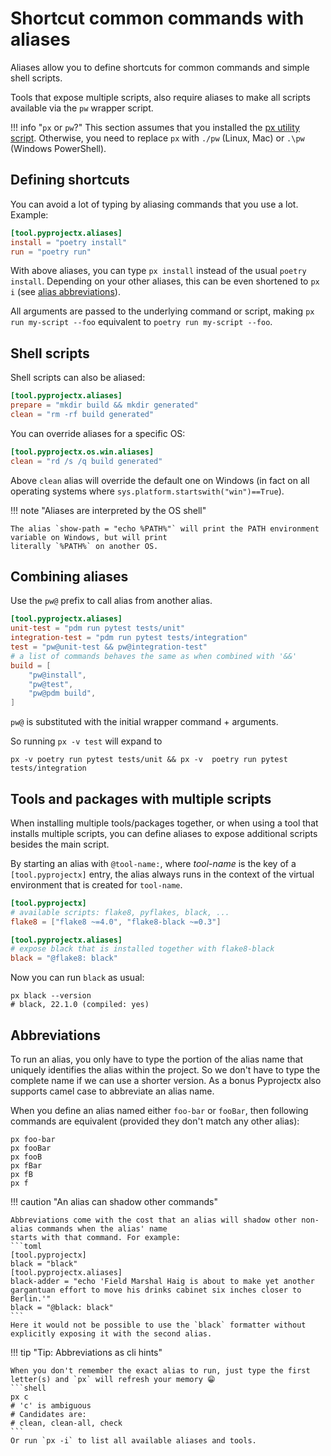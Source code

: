 # Shortcut common commands with aliases
Aliases allow you to define shortcuts for common commands and simple shell scripts.

Tools that expose multiple scripts, also require aliases to make all scripts available via the `pw` wrapper script.

!!! info "`px` or `pw`?"
    This section assumes that you installed the [px utility script](/usage/#install-the-global-px-script).
    Otherwise, you need to replace `px` with `./pw` (Linux, Mac) or `.\pw` (Windows PowerShell).

## Defining shortcuts
You can avoid a lot of typing by aliasing commands that you use a lot. Example:
```toml
[tool.pyprojectx.aliases]
install = "poetry install"
run = "poetry run"
```

With above aliases, you can type `px install` instead of the usual `poetry install`. Depending on your other aliases,
this can be even shortened to `px i` (see [alias abbreviations](/config/aliases/#abbreviations)).

All arguments are passed to the underlying command or script,
making `px run my-script --foo` equivalent to `poetry run my-script --foo`.

## Shell scripts
Shell scripts can also be aliased:
```toml
[tool.pyprojectx.aliases]
prepare = "mkdir build && mkdir generated"
clean = "rm -rf build generated"
```

You can override aliases for a specific OS:
```toml
[tool.pyprojectx.os.win.aliases]
clean = "rd /s /q build generated"
```

Above `clean` alias will override the default one on Windows
(in fact on all operating systems where `sys.platform.startswith("win")==True`).

!!! note "Aliases are interpreted by the OS shell"

    The alias `show-path = "echo %PATH%"` will print the PATH environment variable on Windows, but will print
    literally `%PATH%` on another OS.

## Combining aliases
Use the `pw@` prefix to call alias from another alias.

```toml
[tool.pyprojectx.aliases]
unit-test = "pdm run pytest tests/unit"
integration-test = "pdm run pytest tests/integration"
test = "pw@unit-test && pw@integration-test"
# a list of commands behaves the same as when combined with '&&'
build = [
    "pw@install",
    "pw@test",
    "pw@pdm build",
]
```

`pw@` is substituted with the initial wrapper command + arguments.

So running `px -v test` will expand to
```
px -v poetry run pytest tests/unit && px -v  poetry run pytest tests/integration
```


## Tools and packages with multiple scripts
When installing multiple tools/packages together, or when using a tool that installs multiple scripts,
you can define aliases to expose additional scripts besides the main script.

By starting an alias with `@tool-name:`, where _tool-name_ is the key of a `[tool.pyprojectx]` entry, the alias always
runs in the context of the virtual environment that is created for `tool-name`.

```toml
[tool.pyprojectx]
# available scripts: flake8, pyflakes, black, ...
flake8 = ["flake8 ~=4.0", "flake8-black ~=0.3"]

[tool.pyprojectx.aliases]
# expose black that is installed together with flake8-black
black = "@flake8: black"
```

Now you can run `black` as usual:
```shell
px black --version
# black, 22.1.0 (compiled: yes)
```

## Abbreviations

To run an alias, you only have to type the portion of the alias name that uniquely identifies the alias within
the project. So we don't have to type the complete name if we can use a shorter version.
As a bonus Pyprojectx also supports camel case to abbreviate an alias name.

When you define an alias named either `foo-bar` or `fooBar`, then following commands are equivalent
(provided they don't match any other alias):
```shell
px foo-bar
px fooBar
px fooB
px fBar
px fB
px f
```

!!! caution "An alias can shadow other commands"

    Abbreviations come with the cost that an alias will shadow other non-alias commands when the alias' name
    starts with that command. For example:
    ```toml
    [tool.pyprojectx]
    black = "black"
    [tool.pyprojectx.aliases]
    black-adder = "echo 'Field Marshal Haig is about to make yet another gargantuan effort to move his drinks cabinet six inches closer to Berlin.'"
    black = "@black: black"
    ```
    Here it would not be possible to use the `black` formatter without explicitly exposing it with the second alias.

!!! tip "Tip: Abbreviations as cli hints"

    When you don't remember the exact alias to run, just type the first letter(s) and `px` will refresh your memory 😁
    ```shell
    px c
    # 'c' is ambiguous
    # Candidates are:
    # clean, clean-all, check
    ```
    Or run `px -i` to list all available aliases and tools.
